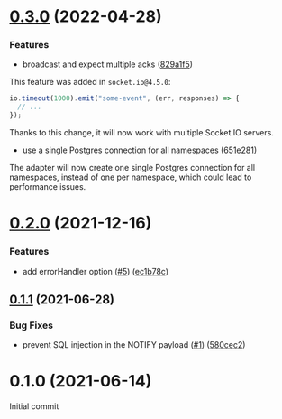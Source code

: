 # [0.3.0](https://github.com/socketio/socket.io-postgres-adapter/compare/0.2.0...0.3.0) (2022-04-28)


### Features

* broadcast and expect multiple acks ([829a1f5](https://github.com/socketio/socket.io-postgres-adapter/commit/829a1f528df7b723ab6efb0e56248f326bca0c8e))

This feature was added in `socket.io@4.5.0`:

```js
io.timeout(1000).emit("some-event", (err, responses) => {
  // ...
});
```

Thanks to this change, it will now work with multiple Socket.IO servers.

* use a single Postgres connection for all namespaces ([651e281](https://github.com/socketio/socket.io-postgres-adapter/commit/651e28169185d91c7a1a86152d21aa265d5500f2))

The adapter will now create one single Postgres connection for all namespaces, instead of one per namespace, which could lead to performance issues.



# [0.2.0](https://github.com/socketio/socket.io-postgres-adapter/compare/0.1.1...0.2.0) (2021-12-16)


### Features

* add errorHandler option ([#5](https://github.com/socketio/socket.io-postgres-adapter/issues/5)) ([ec1b78c](https://github.com/socketio/socket.io-postgres-adapter/commit/ec1b78cf132147960f05402f6ae9b75ec77e1dd6))



## [0.1.1](https://github.com/socketio/socket.io-postgres-adapter/compare/0.1.0...0.1.1) (2021-06-28)


### Bug Fixes

* prevent SQL injection in the NOTIFY payload ([#1](https://github.com/socketio/socket.io-postgres-adapter/issues/1)) ([580cec2](https://github.com/socketio/socket.io-postgres-adapter/commit/580cec262f37305f5ae92aca62e2bf1d2f9e1741))


# 0.1.0 (2021-06-14)

Initial commit

